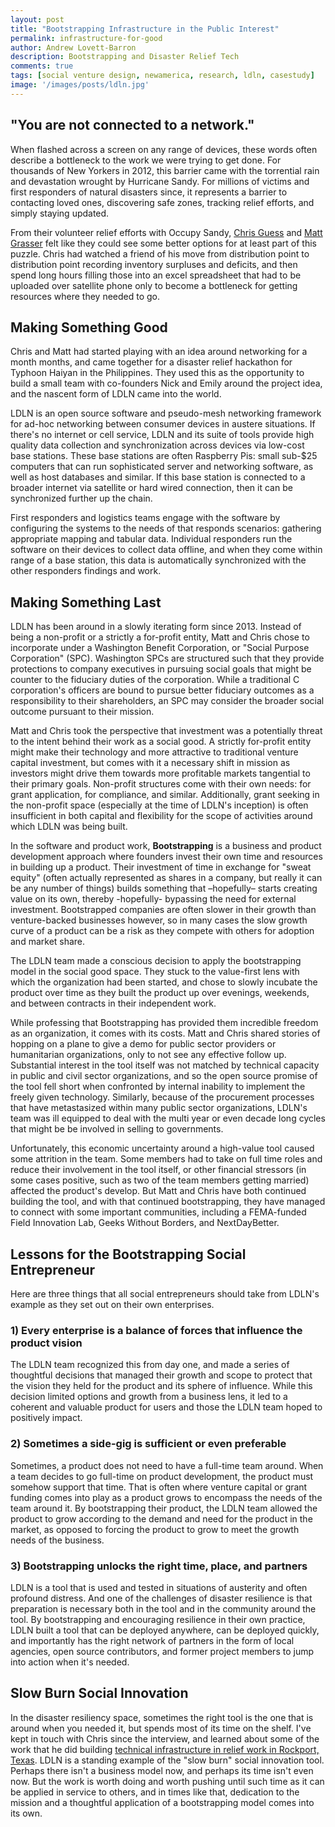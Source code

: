 ```yaml
---
layout: post
title: "Bootstrapping Infrastructure in the Public Interest"
permalink: infrastructure-for-good
author: Andrew Lovett-Barron
description: Bootstrapping and Disaster Relief Tech
comments: true
tags: [social venture design, newamerica, research, ldln, casestudy]
image: '/images/posts/ldln.jpg'
---
```


## "You are not connected to a network."

When flashed across a screen on any range of devices, these words often describe a bottleneck to the work we  were trying to get done. For thousands of New Yorkers in 2012, this barrier came with the torrential rain and devastation wrought by Hurricane Sandy. For millions of victims and first responders of natural disasters since, it represents a barrier to contacting loved ones, discovering safe zones, tracking relief efforts, and simply staying updated.

From their volunteer relief efforts with Occupy Sandy, [Chris Guess](https://medium.com/@cguess) and [Matt Grasser](https://medium.com/@msgrasser) felt like they could see some better options for at least part of this puzzle. Chris had watched a friend of his move from distribution point to distribution point recording inventory surpluses and deficits, and then spend long hours filling those into an excel spreadsheet that had to be uploaded over satellite phone only to become a bottleneck for getting resources where they needed to go.


## Making Something Good

Chris and Matt had started playing with an idea around networking for a month months, and came together for a disaster relief hackathon for Typhoon Haiyan in the Philippines. They used this as the opportunity to build a small team with co-founders Nick and Emily around the project idea, and the nascent form of LDLN came into the world.

LDLN is an open source software and pseudo-mesh networking framework for ad-hoc networking between consumer devices in austere situations. If there's no internet or cell service, LDLN and its suite of tools provide high quality data collection and synchronization across devices via low-cost base stations. These base stations are often Raspberry Pis: small sub-$25 computers that can run sophisticated server and networking software, as well as host databases and similar. If this base station is connected to a broader internet via satellite or hard wired connection, then it can be synchronized further up the chain.

First responders and logistics teams engage with the software by configuring the systems to the needs of that responds scenarios: gathering appropriate mapping and tabular data. Individual responders run the software on their devices to collect data offline, and when they come within range of a base station, this data is automatically synchronized with the other responders findings and work.


## Making Something Last

LDLN has been around in a slowly iterating form since 2013. Instead of being a non-profit or a strictly a for-profit entity, Matt and Chris chose to incorporate under a Washington Benefit Corporation, or "Social Purpose Corporation" (SPC). Washington SPCs are structured such that they provide protections to company executives in pursuing social goals that might be counter to the fiduciary duties of the corporation. While a traditional C corporation's officers are bound to pursue better fiduciary outcomes as a responsibility to their shareholders, an SPC may consider the broader social outcome pursuant to their mission.

Matt and Chris took the perspective that investment was a potentially threat to the intent behind their work as a social good. A strictly for-profit entity might make their technology and more attractive to traditional venture capital investment, but comes with it a necessary shift in mission as investors might drive them towards more profitable markets tangential to their primary goals. Non-profit structures come with their own needs: for grant application, for compliance, and similar. Additionally, grant seeking in the non-profit space (especially at the time of LDLN's inception) is often insufficient in both capital and flexibility for the scope of activities around which LDLN was being built.

In the software and product work, **Bootstrapping** is a business and product development approach where founders invest their own time and resources in building up a product. Their investment of time in exchange for "sweat equity" (often actually represented as shares in a company, but really it can be any number of things) builds something that –hopefully– starts creating value on its own, thereby -hopefully- bypassing the need for external investment. Bootstrapped companies are often slower in their growth than venture-backed businesses however, so in many cases the slow growth curve of a product can be a risk as they compete with others for adoption and market share.

The LDLN team made a conscious decision to apply the bootstrapping model in the social good space. They stuck to the value-first lens with which the organization had been started, and chose to slowly incubate the product over time as they built the product up over evenings, weekends, and between contracts in their independent work. 

While professing that Bootstrapping has provided them incredible freedom as an organization, it comes with its costs. Matt and Chris shared stories of hopping on a plane to give a demo for public sector providers or humanitarian organizations, only to not see any effective follow up. Substantial interest in the tool itself was not matched by technical capacity in public and civil sector organizations, and so the open source promise of the tool fell short when confronted by internal inability to implement the freely given technology. Similarly, because of the procurement processes that have metastasized within many public sector organizations, LDLN's team was ill equipped to deal with the multi year or even decade long cycles that might be be involved in selling to governments.

Unfortunately, this economic uncertainty around a high-value tool caused some attrition in the team. Some members had to take on full time roles and reduce their involvement in the tool itself, or other financial stressors (in some cases positive, such as two of the team members getting married) affected the product's develop. But Matt and Chris have both continued building the tool, and with that continued bootstrapping, they have managed to connect with some important communities, including a FEMA-funded Field Innovation Lab, Geeks Without Borders, and NextDayBetter. 


## Lessons for the Bootstrapping Social Entrepreneur

Here are three things that all social entrepreneurs should take from LDLN's example as they set out on their own enterprises.

### 1) Every enterprise is a balance of forces that influence the product vision
The LDLN team recognized this from day one, and made a series of thoughtful decisions that managed their growth and scope to protect that the vision they held for the product and its sphere of influence. While this decision limited options and growth from a business lens, it led to a coherent and valuable product for users and those the LDLN team hoped to positively impact.

### 2) Sometimes a side-gig is sufficient or even preferable
Sometimes, a product does not need to have a full-time team around. When a team decides to go full-time on product development, the product must somehow support that time. That is often where venture capital or grant funding comes into play as a product grows to encompass the needs of the team around it. By bootstrapping their product, the LDLN team allowed the product to grow according to the demand and need for the product in the market, as opposed to forcing the product to grow to meet the growth needs of the business.

### 3) Bootstrapping unlocks the right time, place, and partners
LDLN is a tool that is used and tested in situations of austerity and often profound distress. And one of the challenges of disaster resilience is that preparation is necessary both in the tool and in the community around the tool. By bootstrapping and encouraging resilience in their own practice, LDLN built a tool that can be deployed anywhere, can be deployed quickly, and importantly has the right network of partners in the form of local agencies, open source contributors, and former project members to jump into action when it's needed.

## Slow Burn Social Innovation

In the disaster resiliency space, sometimes the right tool is the one that is around when you needed it, but spends most of its time on the shelf. I've kept in touch with Chris since the interview, and learned about some of the work that he did building [technical infrastructure in relief work in Rockport, Texas](https://medium.com/@cguess/spreading-the-word-9dcfe92c958b). LDLN is a standing example of the "slow burn" social innovation tool. Perhaps there isn't a business model now, and perhaps its time isn't even now. But the work is worth doing and worth pushing until such time as it can be applied in service to others, and in times like that, dedication to the mission and a thoughtful application of a bootstrapping model comes into its own.